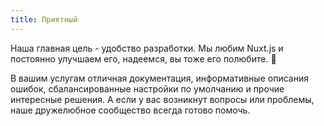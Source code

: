 ```yaml
---
title: Приятный
---
```


Наша главная цель - удобство разработки. Мы любим Nuxt.js и постоянно улучшаем его, надеемся, вы тоже его полюбите. 💚

В вашим услугам отличная документация, информативные описания ошибок, сбалансированные настройки по умолчанию и прочие интересные решения. А если у вас возникнут вопросы или проблемы, наше дружелюбное сообщество всегда готово помочь.
